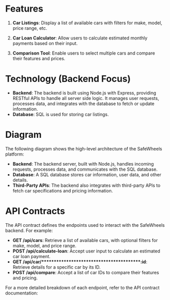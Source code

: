 # Features

1. **Car Listings**: Display a list of available cars with filters for make, model, price range, etc.

2. **Car Loan Calculator**: Allow users to calculate estimated monthly payments based on their input.

3. **Comparison Tool**: Enable users to select multiple cars and compare their features and prices.

# Technology (Backend Focus)

- **Backend**: The backend is built using Node.js with Express, providing RESTful APIs to handle all server side logic. It manages user requests, processes data, and integrates with the database to fetch or update information.
- **Database**: SQL is used for storing car listings.



# Diagram

The following diagram shows the high-level architecture of the SafeWheels platform:

- **Backend**: The backend server, built with Node.js, handles incoming requests, processes data, and communicates with the SQL database.
- **Database**: A SQL database stores car information, user data, and other details.
- **Third-Party APIs**: The backend also integrates with third-party APIs to fetch car specifications and pricing information.



# API Contracts

The API contract defines the endpoints used to interact with the SafeWheels backend. For example:

- **GET /api/cars**: Retrieve a list of available cars, with optional filters for make, model, and price range.
- **POST /api/calculate-loan**: Accept user input to calculate an estimated car loan payment.
- **GET /api/car/\*\*\*\*\*\*\*\*\*\*\*\*\*\*\*\*\*\*\*\*\*\*\*\*\*\*\*\*\*\*\*\*\*\*\*\*****:id**: Retrieve details for a specific car by its ID.
- **POST /api/compare**: Accept a list of car IDs to compare their features and pricing.

For a more detailed breakdown of each endpoint, refer to the API contract documentation:
